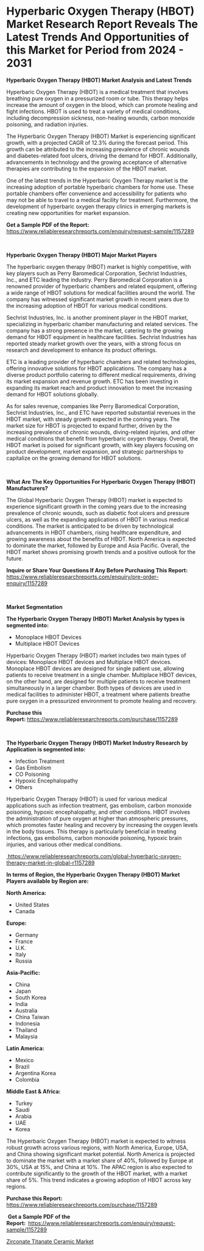 <p><h1>Hyperbaric Oxygen Therapy (HBOT) Market Research Report Reveals The Latest Trends And Opportunities of this Market for Period from 2024 - 2031</h1></p><p><strong>Hyperbaric Oxygen Therapy (HBOT) Market Analysis and Latest Trends</strong></p>
<p><p>Hyperbaric Oxygen Therapy (HBOT) is a medical treatment that involves breathing pure oxygen in a pressurized room or tube. This therapy helps increase the amount of oxygen in the blood, which can promote healing and fight infections. HBOT is used to treat a variety of medical conditions, including decompression sickness, non-healing wounds, carbon monoxide poisoning, and radiation injuries.</p><p>The Hyperbaric Oxygen Therapy (HBOT) Market is experiencing significant growth, with a projected CAGR of 12.3% during the forecast period. This growth can be attributed to the increasing prevalence of chronic wounds and diabetes-related foot ulcers, driving the demand for HBOT. Additionally, advancements in technology and the growing acceptance of alternative therapies are contributing to the expansion of the HBOT market.</p><p>One of the latest trends in the Hyperbaric Oxygen Therapy market is the increasing adoption of portable hyperbaric chambers for home use. These portable chambers offer convenience and accessibility for patients who may not be able to travel to a medical facility for treatment. Furthermore, the development of hyperbaric oxygen therapy clinics in emerging markets is creating new opportunities for market expansion.</p></p>
<p><strong>Get a Sample PDF of the Report:&nbsp;</strong> <a href="https://www.reliableresearchreports.com/enquiry/request-sample/1157289">https://www.reliableresearchreports.com/enquiry/request-sample/1157289</a></p>
<p>&nbsp;</p>
<p><strong>Hyperbaric Oxygen Therapy (HBOT) Major Market Players</strong></p>
<p><p>The hyperbaric oxygen therapy (HBOT) market is highly competitive, with key players such as Perry Baromedical Corporation, Sechrist Industries, Inc., and ETC leading the industry. Perry Baromedical Corporation is a renowned provider of hyperbaric chambers and related equipment, offering a wide range of HBOT solutions for medical facilities around the world. The company has witnessed significant market growth in recent years due to the increasing adoption of HBOT for various medical conditions.</p><p>Sechrist Industries, Inc. is another prominent player in the HBOT market, specializing in hyperbaric chamber manufacturing and related services. The company has a strong presence in the market, catering to the growing demand for HBOT equipment in healthcare facilities. Sechrist Industries has reported steady market growth over the years, with a strong focus on research and development to enhance its product offerings.</p><p>ETC is a leading provider of hyperbaric chambers and related technologies, offering innovative solutions for HBOT applications. The company has a diverse product portfolio catering to different medical requirements, driving its market expansion and revenue growth. ETC has been investing in expanding its market reach and product innovation to meet the increasing demand for HBOT solutions globally.</p><p>As for sales revenue, companies like Perry Baromedical Corporation, Sechrist Industries, Inc., and ETC have reported substantial revenues in the HBOT market, with steady growth expected in the coming years. The market size for HBOT is projected to expand further, driven by the increasing prevalence of chronic wounds, diving-related injuries, and other medical conditions that benefit from hyperbaric oxygen therapy. Overall, the HBOT market is poised for significant growth, with key players focusing on product development, market expansion, and strategic partnerships to capitalize on the growing demand for HBOT solutions.</p></p>
<p>&nbsp;</p>
<p><strong>What Are The Key Opportunities For Hyperbaric Oxygen Therapy (HBOT) Manufacturers?</strong></p>
<p><p>The Global Hyperbaric Oxygen Therapy (HBOT) market is expected to experience significant growth in the coming years due to the increasing prevalence of chronic wounds, such as diabetic foot ulcers and pressure ulcers, as well as the expanding applications of HBOT in various medical conditions. The market is anticipated to be driven by technological advancements in HBOT chambers, rising healthcare expenditure, and growing awareness about the benefits of HBOT. North America is expected to dominate the market, followed by Europe and Asia Pacific. Overall, the HBOT market shows promising growth trends and a positive outlook for the future.</p></p>
<p><strong>Inquire or Share Your Questions If Any Before Purchasing This Report:</strong> <a href="https://www.reliableresearchreports.com/enquiry/pre-order-enquiry/1157289">https://www.reliableresearchreports.com/enquiry/pre-order-enquiry/1157289</a></p>
<p>&nbsp;</p>
<p><strong>Market Segmentation</strong></p>
<p><strong>The Hyperbaric Oxygen Therapy (HBOT) Market Analysis by types is segmented into:</strong></p>
<p><ul><li>Monoplace HBOT Devices</li><li>Multiplace HBOT Devices</li></ul></p>
<p><p>Hyperbaric Oxygen Therapy (HBOT) market includes two main types of devices: Monoplace HBOT devices and Multiplace HBOT devices. Monoplace HBOT devices are designed for single patient use, allowing patients to receive treatment in a single chamber. Multiplace HBOT devices, on the other hand, are designed for multiple patients to receive treatment simultaneously in a larger chamber. Both types of devices are used in medical facilities to administer HBOT, a treatment where patients breathe pure oxygen in a pressurized environment to promote healing and recovery.</p></p>
<p><strong>Purchase this Report:&nbsp;</strong><a href="https://www.reliableresearchreports.com/purchase/1157289">https://www.reliableresearchreports.com/purchase/1157289</a></p>
<p>&nbsp;</p>
<p><strong>The Hyperbaric Oxygen Therapy (HBOT) Market Industry Research by Application is segmented into:</strong></p>
<p><ul><li>Infection Treatment</li><li>Gas Embolism</li><li>CO Poisoning</li><li>Hypoxic Encephalopathy</li><li>Others</li></ul></p>
<p><p>Hyperbaric Oxygen Therapy (HBOT) is used for various medical applications such as infection treatment, gas embolism, carbon monoxide poisoning, hypoxic encephalopathy, and other conditions. HBOT involves the administration of pure oxygen at higher than atmospheric pressures, which promotes faster healing and recovery by increasing the oxygen levels in the body tissues. This therapy is particularly beneficial in treating infections, gas embolisms, carbon monoxide poisoning, hypoxic brain injuries, and various other medical conditions.</p></p>
<p><a href="https://www.reliableresearchreports.com/global-hyperbaric-oxygen-therapy-market-in-global-r1157289">&nbsp;https://www.reliableresearchreports.com/global-hyperbaric-oxygen-therapy-market-in-global-r1157289</a></p>
<p><strong>In terms of Region, the Hyperbaric Oxygen Therapy (HBOT) Market Players available by Region are:</strong></p>
<p>
    <p> <strong> North America: </strong>
        <ul>
            <li>United States</li>
            <li>Canada</li>
        </ul>
        </p> 
    <p> <strong> Europe: </strong>
        <ul>
            <li>Germany</li>
            <li>France</li>
            <li>U.K.</li>
            <li>Italy</li>
            <li>Russia</li>
        </ul>
        </p> 
    <p> <strong> Asia-Pacific: </strong>
        <ul>
            <li>China</li>
            <li>Japan</li>
            <li>South Korea</li>
            <li>India</li>
            <li>Australia</li>
            <li>China Taiwan</li>
            <li>Indonesia</li>
            <li>Thailand</li>
            <li>Malaysia</li>
        </ul>
        </p> 
    <p> <strong> Latin America: </strong>
        <ul>
            <li>Mexico</li>
            <li>Brazil</li>
            <li>Argentina Korea</li>
            <li>Colombia</li>
        </ul>
        </p> 
    <p> <strong> Middle East & Africa: </strong>
        <ul>
            <li>Turkey</li>
            <li>Saudi</li>
            <li>Arabia</li>
            <li>UAE</li>
            <li>Korea</li>
        </ul>
    </p>
    </p>
<p><p>The Hyperbaric Oxygen Therapy (HBOT) market is expected to witness robust growth across various regions, with North America, Europe, USA, and China showing significant market potential. North America is projected to dominate the market with a market share of 40%, followed by Europe at 30%, USA at 15%, and China at 10%. The APAC region is also expected to contribute significantly to the growth of the HBOT market, with a market share of 5%. This trend indicates a growing adoption of HBOT across key regions.</p></p>
<p><strong>Purchase this Report: </strong><a href="https://www.reliableresearchreports.com/purchase/1157289">https://www.reliableresearchreports.com/purchase/1157289</a></p>
<p>&nbsp;<strong>Get a Sample PDF of the Report:&nbsp;&nbsp;</strong><a href="https://www.reliableresearchreports.com/enquiry/request-sample/1157289">https://www.reliableresearchreports.com/enquiry/request-sample/1157289</a></p>
<p><strong></strong></p>
<p><p><a href="https://issuu.com/reportprime-2/docs/zirconate-titanate-ceramic-market-size-2030.pptx">Zirconate Titanate Ceramic Market</a></p></p>